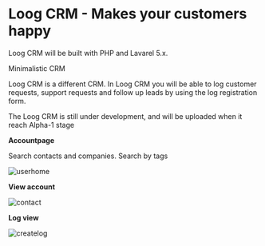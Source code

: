 # Loog CRM - Makes your customers happy

Loog CRM will be built with PHP and Lavarel 5.x.

Minimalistic CRM

Loog CRM is a different CRM. In Loog CRM you will be able to log customer requests, support requests and follow up leads by using the log registration form.

The Loog CRM is still under development, and will be uploaded when it reach Alpha-1 stage

**Accountpage**

Search contacts and companies. Search by tags

![userhome](https://cloud.githubusercontent.com/assets/8544305/25316153/c4b986d8-2861-11e7-8343-35116727873b.png)

**View account**

![contact](https://cloud.githubusercontent.com/assets/8544305/25316152/c4b84c8c-2861-11e7-82b1-db28eccd0fc8.png)

**Log view**

![createlog](https://cloud.githubusercontent.com/assets/8544305/25316258/e826facc-2863-11e7-8c17-94404375b7ac.png)

